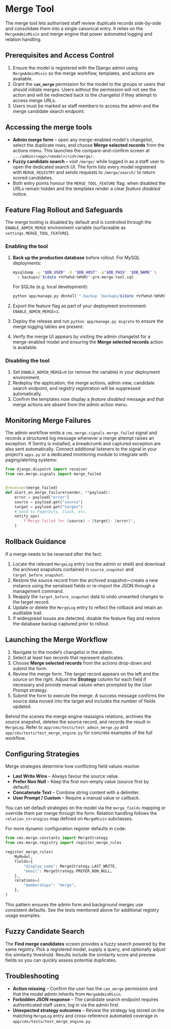 # Merge Tool

The merge tool lets authorised staff review duplicate records side-by-side and consolidate them into a single canonical entry. It relies on the `MergeAdminMixin` and merge engine that power automated logging and relation handling.

## Prerequisites and Access Control

1. Ensure the model is registered with the Django admin using `MergeAdminMixin` so the merge workflow, templates, and actions are available.
2. Grant the **`can_merge`** permission for the model to the groups or users that should initiate merges. Users without the permission will not see the action and will be redirected back to the changelist if they attempt to access merge URLs.
3. Users must be marked as staff members to access the admin and the merge candidate search endpoint.

## Accessing the merge tools

- **Admin merge form** – open any merge-enabled model's changelist, select the duplicate rows, and choose **Merge selected records** from the actions menu. This launches the compare-and-confirm screen at `.../admin/<app>/<model>/<id>/merge/`.
- **Fuzzy candidate search** – visit `/merge/` while logged in as a staff user to open the dedicated search UI. The form lists every model registered with `MERGE_REGISTRY` and sends requests to `/merge/search/` to return scored candidates.
- Both entry points honour the `MERGE_TOOL_FEATURE` flag: when disabled the URLs remain hidden and the templates render a clear *feature disabled* notice.

## Feature Flag Rollout and Safeguards

The merge tooling is disabled by default and is controlled through the `ENABLE_ADMIN_MERGE` environment variable (surfaceable as `settings.MERGE_TOOL_FEATURE`).

### Enabling the tool

1. **Back up the production database** before rollout. For MySQL deployments:

   ```bash
   mysqldump -u "$DB_USER" -h "$DB_HOST" -p"$DB_PASS" "$DB_NAME" \
     > backups/"$(date +%Y%m%d-%H%M)"-pre-merge-tool.sql
   ```

   For SQLite (e.g. local development):

   ```bash
   python app/manage.py dbshell ".backup 'backups/$(date +%Y%m%d-%H%M)-pre-merge-tool.sqlite'"
   ```

2. Export the feature flag as part of your deployment environment: `ENABLE_ADMIN_MERGE=1`.
3. Deploy the release and run `python app/manage.py migrate` to ensure the merge logging tables are present.
4. Verify the merge UI appears by visiting the admin changelist for a merge-enabled model and ensuring the **Merge selected records** action is available.

### Disabling the tool

1. Set `ENABLE_ADMIN_MERGE=0` (or remove the variable) in your deployment environment.
2. Redeploy the application; the merge actions, admin view, candidate search endpoint, and registry registration will be suppressed automatically.
3. Confirm the templates now display a *feature disabled* message and that merge actions are absent from the admin action menu.

## Monitoring Merge Failures

The admin workflow emits a `cms.merge.signals.merge_failed` signal and records a structured log message whenever a merge attempt raises an exception. If Sentry is installed, a breadcrumb and captured exception are also sent automatically. Connect additional listeners to the signal in your project’s `apps.py` or a dedicated monitoring module to integrate with paging/alerting systems:

```python
from django.dispatch import receiver
from cms.merge.signals import merge_failed


@receiver(merge_failed)
def alert_on_merge_failure(sender, **payload):
    error = payload["error"]
    source = payload.get("source")
    target = payload.get("target")
    # Send to PagerDuty, Slack, etc.
    notify_ops(
        f"Merge failed for {source} → {target}: {error}",
    )
```

## Rollback Guidance

If a merge needs to be reversed after the fact:

1. Locate the relevant `MergeLog` entry (via the admin or shell) and download the archived snapshots contained in `source_snapshot` and `target_before_snapshot`.
2. Restore the source record from the archived snapshot—create a new instance using the serialised fields or re-import the JSON through a management command.
3. Reapply the `target_before_snapshot` data to undo unwanted changes to the target record.
4. Update or delete the `MergeLog` entry to reflect the rollback and retain an auditable trail.
5. If widespread issues are detected, disable the feature flag and restore the database backup captured prior to rollout.

## Launching the Merge Workflow

1. Navigate to the model’s changelist in the admin.
2. Select at least two records that represent duplicates.
3. Choose **Merge selected records** from the actions drop-down and submit the form.
4. Review the merge form. The target record appears on the left and the source on the right. Adjust the **Strategy** column for each field if necessary and provide manual values when prompted by the *User Prompt* strategy.
5. Submit the form to execute the merge. A success message confirms the source data moved into the target and includes the number of fields updated.

Behind the scenes the merge engine reassigns relations, archives the source snapshot, deletes the source record, and records the result in `MergeLog`. Refer to `app/cms/tests/test_admin_merge.py` and `app/cms/tests/test_merge_engine.py` for concrete examples of the full workflow.

## Configuring Strategies

Merge strategies determine how conflicting field values resolve:

- **Last Write Wins** – Always favour the source value.
- **Prefer Non Null** – Keep the first non-empty value (source first by default).
- **Concatenate Text** – Combine string content with a delimiter.
- **User Prompt / Custom** – Require a manual value or callback.

You can set default strategies on the model via the `merge_fields` mapping or override them per merge through the form. Relation handling follows the `relation_strategies` map defined on `MergeMixin` subclasses.

For more dynamic configuration register defaults in code:

```python
from cms.merge.constants import MergeStrategy
from cms.merge.registry import register_merge_rules

register_merge_rules(
    MyModel,
    fields={
        "display_name": MergeStrategy.LAST_WRITE,
        "email": MergeStrategy.PREFER_NON_NULL,
    },
    relations={
        "memberships": "merge",
    },
)
```

This pattern ensures the admin form and background merges use consistent defaults. See the tests mentioned above for additional registry usage examples.

## Fuzzy Candidate Search

The **Find merge candidates** screen provides a fuzzy search powered by the same registry. Pick a registered model, supply a query, and optionally adjust the similarity threshold. Results include the similarity score and preview fields so you can quickly assess potential duplicates.

## Troubleshooting

- **Action missing** – Confirm the user has the `can_merge` permission and that the model admin inherits from `MergeAdminMixin`.
- **Forbidden JSON response** – The candidate search endpoint requires authenticated staff users; log in via the admin first.
- **Unexpected strategy outcomes** – Review the strategy log stored on the matching `MergeLog` entry and cross-reference automated coverage in `app/cms/tests/test_merge_engine.py`.
